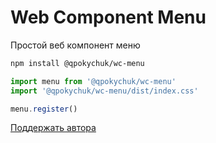 # Web Component Menu

Простой веб компонент меню

```bash
npm install @qpokychuk/wc-menu
```

```js
import menu from '@qpokychuk/wc-menu'
import '@qpokychuk/wc-menu/dist/index.css'

menu.register()
```



[Поддержать автора](https://www.tinkoff.ru/rm/yuferov.sergey18/NC17C11734)